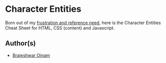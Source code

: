 # Character Entities

Born out of my [frustration and reference need](http://brajeshwar.com/2012/list-of-character-entities-for-html-css-and-javascript/), here is the Character Entities Cheat Sheet for HTML, CSS (content) and Javascript.

## Author(s)

* [Brajeshwar Oinam](http://brajeshwar.me/)